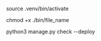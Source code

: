source .venv/bin/activate

chmod +x ./bin/file_name

<!-- checklist of settings -->
python3 manage.py check --deploy
